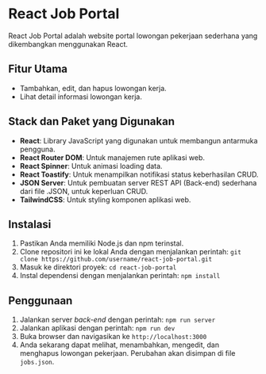# React Job Portal

React Job Portal adalah website portal lowongan pekerjaan sederhana yang dikembangkan menggunakan React.

## Fitur Utama

- Tambahkan, edit, dan hapus lowongan kerja.
- Lihat detail informasi lowongan kerja.

## Stack dan Paket yang Digunakan

- **React**: Library JavaScript yang digunakan untuk membangun antarmuka pengguna.
- **React Router DOM**: Untuk manajemen rute aplikasi web.
- **React Spinner**: Untuk animasi loading data.
- **React Toastify**: Untuk menampilkan notifikasi status keberhasilan CRUD.
- **JSON Server**: Untuk pembuatan server REST API (Back-end) sederhana dari file .JSON, untuk keperluan CRUD.
- **TailwindCSS**: Untuk styling komponen aplikasi web.

## Instalasi

1. Pastikan Anda memiliki Node.js dan npm terinstal.
2. Clone repositori ini ke lokal Anda dengan menjalankan
   perintah: `git clone https://github.com/username/react-job-portal.git`
3. Masuk ke direktori proyek: `cd react-job-portal`
4. Instal dependensi dengan menjalankan perintah: `npm install`

## Penggunaan

1. Jalankan server _back-end_ dengan perintah: `npm run server`
2. Jalankan aplikasi dengan perintah: `npm run dev`
3. Buka browser dan navigasikan ke `http://localhost:3000`
4. Anda sekarang dapat melihat, menambahkan, mengedit, dan menghapus lowongan pekerjaan. Perubahan akan disimpan di
   file `jobs.json`.
